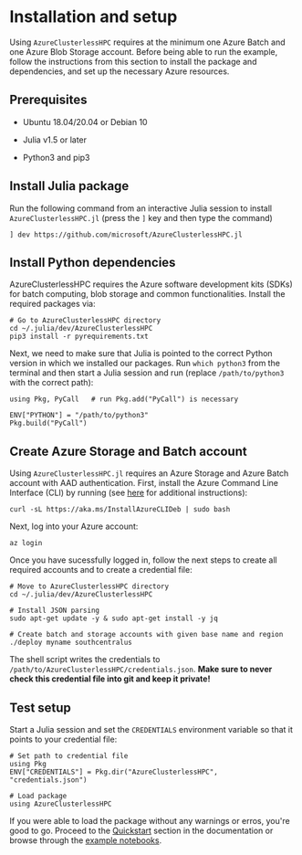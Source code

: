 # Installation and setup

Using `AzureClusterlessHPC` requires at the minimum one Azure Batch and one Azure Blob Storage account. Before being able to run the example, follow the instructions from this section to install the package and dependencies, and set up the necessary Azure resources.

## Prerequisites

- Ubuntu 18.04/20.04 or Debian 10

- Julia v1.5 or later

- Python3 and pip3


## Install Julia package

Run the following command from an interactive Julia session to install `AzureClusterlessHPC.jl` (press the `]` key and then type the command)

```
] dev https://github.com/microsoft/AzureClusterlessHPC.jl
```


## Install Python dependencies

AzureClusterlessHPC requires the Azure software development kits (SDKs) for batch computing, blob storage and common functionalities. Install the required packages via:

```
# Go to AzureClusterlessHPC directory
cd ~/.julia/dev/AzureClusterlessHPC
pip3 install -r pyrequirements.txt
```

Next, we need to make sure that Julia is pointed to the correct Python version in which we installed our packages. Run `which python3` from the terminal and then start a Julia session and run (replace `/path/to/python3` with the correct path):

```
using Pkg, PyCall   # run Pkg.add("PyCall") is necessary

ENV["PYTHON"] = "/path/to/python3"
Pkg.build("PyCall")
```

## Create Azure Storage and Batch account

Using `AzureClusterlessHPC.jl` requires an Azure Storage and Azure Batch account with AAD authentication. First, install the Azure Command Line Interface (CLI) by running (see [here](https://docs.microsoft.com/en-us/cli/azure/) for additional instructions):

```
curl -sL https://aka.ms/InstallAzureCLIDeb | sudo bash
```

Next, log into your Azure account:

```
az login
```

Once you have sucessfully logged in, follow the next steps to create all required accounts and to create a credential file:

```
# Move to AzureClusterlessHPC directory
cd ~/.julia/dev/AzureClusterlessHPC

# Install JSON parsing
sudo apt-get update -y & sudo apt-get install -y jq

# Create batch and storage accounts with given base name and region
./deploy myname southcentralus
```

The shell script writes the credentials to `/path/to/AzureClusterlessHPC/credentials.json`. **Make sure to never check this credential file into git and keep it private!**


## Test setup

Start a Julia session and set the `CREDENTIALS` environment variable so that it points to your credential file:

```
# Set path to credential file
using Pkg
ENV["CREDENTIALS"] = Pkg.dir("AzureClusterlessHPC", "credentials.json")

# Load package
using AzureClusterlessHPC
```

If you were able to load the package without any warnings or erros, you're good to go. Proceed to the [Quickstart](https://microsoft.github.io/AzureClusterlessHPC.jl/quickstart/) section in the documentation or browse through the [example notebooks](https://github.com/microsoft/AzureClusterlessHPC.jl/tree/main/examples).